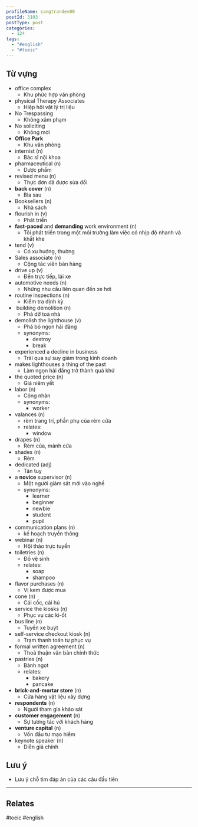 ```yaml
---
profileName: sangtrandev00
postId: 3103
postType: post
categories:
  - 124
tags:
  - "#english"
  - "#toeic"
---
```

## Từ vựng

- office complex
	- Khu phức hợp văn phòng
- physical Therapy Associates 
	- Hiệp hội vật lý trị liệu
- No Trespassing
	- Không xâm phạm
- No soliciting
	- Không mời
- **Office Park**
	- Khu văn phòng
- internist (n)
	- Bác sĩ nội khoa
- pharmaceutical (n)
	- Dược phẩm
- revised menu (n)
	- Thực đơn đã được sửa đổi
- **back cover** (n)
	- Bìa sau
- Booksellers (n)
	- Nhà sách
- flourish in (v)
	- Phát triển
- **fast-paced** and **demanding** work environment (n)
	- Tôi phát triển trong một môi trường làm việc có nhịp độ nhanh và khắt khe
- tend (v)
	- Có xu hướng, thường
- Sales associate (n)
	- Cộng tác viên bán hàng
- drive up (v) 
	- Đến trực tiếp, lái xe
- automotive needs (n)
	- Những nhu cầu liên quan đến xe hơi
- routine inspections (n)
	- Kiểm tra định kỳ
-  building demolition (n)
	- Phá dỡ toà nhà
- demolish the lighthouse (v)
	- Phá bỏ ngọn hải đăng
	- synonyms:
		- destroy
		- break
- experienced a decline in business 
	- Trải qua sự suy giảm trong kinh doanh
- makes lighthouses a thing of the past
	- Làm ngọn hải đắng trở thành quá khứ
- the quoted price (n)
	- Giá niêm yết
- labor (n)
	- Công nhân
	- synonyms:
		- worker
- valances (n)
	- rèm trang trí, phần phụ của rèm cửa
	- relates:
		- window
- drapes (n)
	- Rèm của, mành cửa
- shades (n)
	- Rèm
- dedicated (adj)
	- Tận tuỵ
- a **novice** supervisor (n)
	- Một người giám sát mới vào nghề
	- synonyms:
		- learner
		- beginner
		- newbie
		- student
		- pupil
- communication plans (n)
	- kế hoạch truyền thông
- webinar (n)
	- Hội thảo trực tuyến
- toiletries (n)
	- Đồ vệ sinh
	- relates:
		- soap
		- shampoo
- flavor purchases (n)
	- Vị kem được mua
- cone (n)
	- Cái cốc, cái hủ
- service the kiosks (n)
	- Phục vụ các ki-ốt
- bus line (n)
	- Tuyến xe buýt
- self-service checkout kiosk (n)
	- Trạm thanh toán tự phục vụ
- formal written agreement (n)
	- Thoả thuận văn bản chính thức
- pastries (n)
	- Bánh ngọt
	- relates:
		- bakery
		- pancake
- **brick-and-mortar store** (n)
	- Cửa hàng vật liệu xây dựng
- **respondents** (n)
	- Người tham gia khảo sát
- **customer engagement** (n)
	- Sự tương tác với khách hàng
- **venture capital** (n)
	- Vốn đầu tư mạo hiểm
- keynote speaker (n)
	- Diễn giả chính
## Lưu ý
- Lưu ý chỗ tìm đáp án của các câu đầu tiên

---
## Relates

#toeic #english